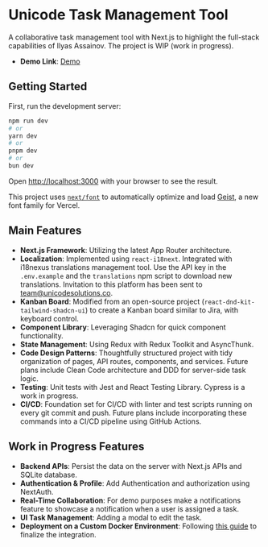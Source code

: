 # Unicode Task Management Tool

A collaborative task management tool with Next.js to highlight the full-stack capabilities of Ilyas Assainov. The project is WIP (work in progress).

- **Demo Link**: [Demo](https://task-management-tool-nextjs.vercel.app)

## Getting Started

First, run the development server:

```bash
npm run dev
# or
yarn dev
# or
pnpm dev
# or
bun dev
```

Open [http://localhost:3000](http://localhost:3000) with your browser to see the result.

This project uses [`next/font`](https://nextjs.org/docs/app/building-your-application/optimizing/fonts) to automatically optimize and load [Geist](https://vercel.com/font), a new font family for Vercel.

## Main Features

- **Next.js Framework**: Utilizing the latest App Router architecture.
- **Localization**: Implemented using `react-i18next`. Integrated with i18nexus translations management tool. Use the API key in the `.env.example` and the `translations` npm script to download new translations. Invitation to this platform has been sent to team@unicodesolutions.co.
- **Kanban Board**: Modified from an open-source project (`react-dnd-kit-tailwind-shadcn-ui`) to create a Kanban board similar to Jira, with keyboard control.
- **Component Library**: Leveraging Shadcn for quick component functionality.
- **State Management**: Using Redux with Redux Toolkit and AsyncThunk.
- **Code Design Patterns**: Thoughtfully structured project with tidy organization of pages, API routes, components, and services. Future plans include Clean Code architecture and DDD for server-side task logic.
- **Testing**: Unit tests with Jest and React Testing Library. Cypress is a work in progress.
- **CI/CD**: Foundation set for CI/CD with linter and test scripts running on every git commit and push. Future plans include incorporating these commands into a CI/CD pipeline using GitHub Actions.

## Work in Progress Features

- **Backend APIs**: Persist the data on the server with Next.js APIs and SQLite database.
- **Authentication & Profile**: Add Authentication and authorization using NextAuth.
- **Real-Time Collaboration**: For demo purposes make a notifications feature to showcase a notification when a user is assigned a task.
- **UI Task Management**: Adding a modal to edit the task.
- **Deployment on a Custom Docker Environment**: Following [this guide](https://nextjs.org/docs/app/building-your-application/deploying#docker-image) to finalize the integration.
